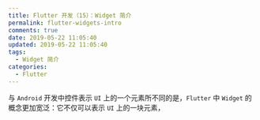 ```yaml
---
title: Flutter 开发（15）：Widget 简介
permalink: flutter-widgets-intro
comments: true
date: 2019-05-22 11:05:40
updated: 2019-05-22 11:05:40
tags:
  - Widget 简介
categories:
  - Flutter
---
```


与 `Android` 开发中控件表示 `UI` 上的一个元素所不同的是，`Flutter` 中 `Widget` 的概念更加宽泛：它不仅可以表示 `UI` 上的一块元素，
